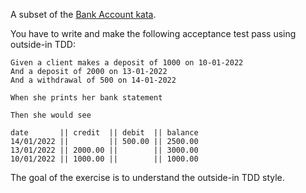 A subset of the [Bank Account kata](https://github.com/sandromancuso/Bank-kata).

You have to write and make the following acceptance test pass using outside-in TDD:

    Given a client makes a deposit of 1000 on 10-01-2022
    And a deposit of 2000 on 13-01-2022
    And a withdrawal of 500 on 14-01-2022

    When she prints her bank statement

    Then she would see

    date       || credit  || debit  || balance
    14/01/2022 ||         || 500.00 || 2500.00
    13/01/2022 || 2000.00 ||        || 3000.00
    10/01/2022 || 1000.00 ||        || 1000.00

The goal of the exercise is to understand the outside-in TDD style.
